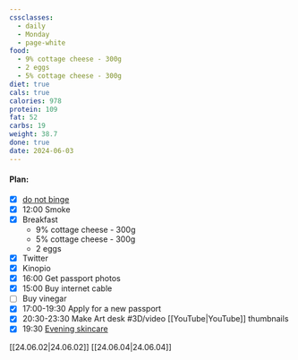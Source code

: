```yaml
---
cssclasses:
  - daily
  - Monday
  - page-white
food:
  - 9% cottage cheese - 300g
  - 2 eggs
  - 5% cottage cheese - 300g
diet: true
cals: true
calories: 978
protein: 109
fat: 52
carbs: 19
weight: 38.7
done: true
date: 2024-06-03
---
```

#### Plan:
- [x] [do not binge](Daily.md)
- [x] 12:00 Smoke
- [x] Breakfast
	- 9% cottage cheese - 300g
	- 5% cottage cheese - 300g
	- 2 eggs
- [x] Twitter
- [x] Kinopio
- [x] 16:00 Get passport photos
- [x] 15:00 Buy internet cable
- [ ] Buy vinegar
- [x] 17:00-19:30 Apply for a new passport
- [x] 20:30-23:30 Make Art desk #3D/video [[YouTube|YouTube]] thumbnails
- [x] 19:30 [Evening skincare](Mask.png)

[[24.06.02|24.06.02]]
[[24.06.04|24.06.04]]
